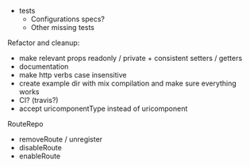 - tests
    - Configurations specs?
    - Other missing tests

Refactor and cleanup:
- make relevant props readonly / private + consistent setters / getters
- documentation
- make http verbs case insensitive
- create example dir with mix compilation and make sure everything works
- CI? (travis?)
- accept uricomponentType instead of uricomponent

RouteRepo
- removeRoute / unregister
- disableRoute
- enableRoute
